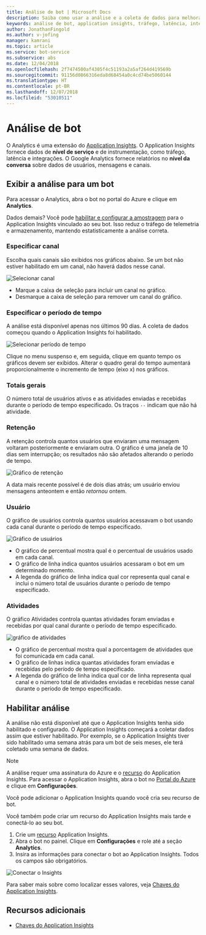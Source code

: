 ```yaml
---
title: Análise de bot | Microsoft Docs
description: Saiba como usar a análise e a coleta de dados para melhorar seu bot com a análise no Bot Framework.
keywords: análise de bot, application insights, tráfego, latência, integrações, AppInsights
author: JonathanFingold
ms.author: v-jofing
manager: kamrani
ms.topic: article
ms.service: bot-service
ms.subservice: abs
ms.date: 12/04/2018
ms.openlocfilehash: 2f7474500af4305f4c51193a2a5af264d419569b
ms.sourcegitcommit: 91156d0866316eda8d68454a0c4cd74be5060144
ms.translationtype: HT
ms.contentlocale: pt-BR
ms.lasthandoff: 12/07/2018
ms.locfileid: "53010511"
---
```

# <a name="bot-analytics"></a>Análise de bot

O Analytics é uma extensão do [Application Insights](/azure/application-insights/app-insights-analytics). O Application Insights fornece dados de **nível de serviço** e de instrumentação, como tráfego, latência e integrações. O Google Analytics fornece relatórios no **nível da conversa** sobre dados de usuários, mensagens e canais.

## <a name="view-analytics-for-a-bot"></a>Exibir a análise para um bot

Para acessar o Analytics, abra o bot no portal do Azure e clique em **Analytics**.

Dados demais? Você pode [habilitar e configurar a amostragem](/azure/application-insights/app-insights-sampling) para o Application Insights vinculado ao seu bot. Isso reduz o tráfego de telemetria e armazenamento, mantendo estatisticamente a análise correta.

### <a name="specify-channel"></a>Especificar canal

Escolha quais canais são exibidos nos gráficos abaixo. Se um bot não estiver habilitado em um canal, não haverá dados nesse canal.

![Selecionar canal](~/media/analytics-channels.png)

* Marque a caixa de seleção para incluir um canal no gráfico.
* Desmarque a caixa de seleção para remover um canal do gráfico.

### <a name="specify-time-period"></a>Especificar o período de tempo

A análise está disponível apenas nos últimos 90 dias. A coleta de dados começou quando o Application Insights foi habilitado.

![Selecionar período de tempo](~/media/analytics-timepick.png)

Clique no menu suspenso e, em seguida, clique em quanto tempo os gráficos devem ser exibidos.
Alterar o quadro geral do tempo aumentará proporcionalmente o incremento de tempo (eixo x) nos gráficos.

### <a name="grand-totals"></a>Totais gerais

O número total de usuários ativos e as atividades enviadas e recebidas durante o período de tempo especificado.
Os traços `--` indicam que não há atividade.

### <a name="retention"></a>Retenção

A retenção controla quantos usuários que enviaram uma mensagem voltaram posteriormente e enviaram outra.
O gráfico é uma janela de 10 dias sem interrupção; os resultados não são afetados alterando o período de tempo.

![Gráfico de retenção](~/media/analytics-retention.png)

A data mais recente possível é de dois dias atrás; um usuário enviou mensagens anteontem e então *retornou* ontem.

### <a name="user"></a>Usuário

O gráfico de usuários controla quantos usuários acessavam o bot usando cada canal durante o período de tempo especificado.

![Gráfico de usuários](~/media/analytics-users.png)

* O gráfico de percentual mostra qual é o percentual de usuários usado em cada canal.
* O gráfico de linha indica quantos usuários acessaram o bot em um determinado momento.
* A legenda do gráfico de linha indica qual cor representa qual canal e inclui o número total de usuários durante o período de tempo especificado.

### <a name="activities"></a>Atividades

O gráfico Atividades controla quantas atividades foram enviadas e recebidas por qual canal durante o período de tempo especificado.

![gráfico de atividades](~/media/analytics-activities.png)

* O gráfico de percentual mostra qual a porcentagem de atividades que foi comunicada em cada canal.
* O gráfico de linhas indica quantas atividades foram enviadas e recebidas pelo período de tempo especificado.
* A legenda do gráfico de linha indica qual cor de linha representa qual canal e o número total de atividades enviadas e recebidas nesse canal durante o período de tempo especificado.

## <a name="enable-analytics"></a>Habilitar análise

A análise não está disponível até que o Application Insights tenha sido habilitado e configurado. O Application Insights começará a coletar dados assim que estiver habilitado. Por exemplo, se o Application Insights tiver sido habilitado uma semana atrás para um bot de seis meses, ele terá coletado uma semana de dados.

> [!NOTE]
> A análise requer uma assinatura do Azure e o [recurso](/azure/application-insights/app-insights-create-new-resource) do Application Insights.
Para acessar o Application Insights, abra o bot no [Portal do Azure](https://portal.azure.com/) e clique em **Configurações**.

Você pode adicionar o Application Insights quando você cria seu recurso de bot.

Você também pode criar um recurso do Application Insights mais tarde e conectá-lo ao seu bot.

1. Crie um [recurso](/azure/application-insights/app-insights-create-new-resource) Application Insights.
2. Abra o bot no painel. Clique em **Configurações** e role até a seção **Analytics**.
3. Insira as informações para conectar o bot ao Application Insights. Todos os campos são obrigatórios.

![Conectar o Insights](~/media/analytics-enable.png)

<!--Snip: As of 12/04/2018, parts of this appear to be out of date. However, ~/bot-service-resources-app-insights-keys.md appears to be up to date.

### AppInsights Instrumentation Key

To find this value, open the Application Insights resource for your bot and navigate to **Configure** > **Properties**.

### AppInsights API key

Provide an Azure App Insights API key. Learn how to [generate a new API key](https://dev.applicationinsights.io/documentation/Authorization/API-key-and-App-ID). Only **Read** permission is required.

### AppInsights Application ID

To find this value, open Application Insights and navigate to **Configure** > **API Access**.

/Snip-->

Para saber mais sobre como localizar esses valores, veja [Chaves do Application Insights](~/bot-service-resources-app-insights-keys.md).

## <a name="additional-resources"></a>Recursos adicionais
* [Chaves do Application Insights](~/bot-service-resources-app-insights-keys.md)